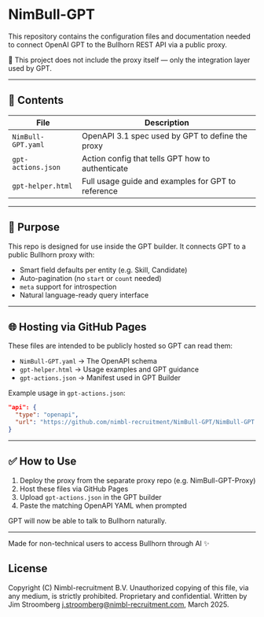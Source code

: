  # NimBull-GPT
 
 This repository contains the configuration files and documentation needed to connect OpenAI GPT to the Bullhorn REST API via a public proxy.
 
 🧠 This project does not include the proxy itself — only the integration layer used by GPT.
 
 ---
 
 ## 📁 Contents
 
 | File                | Description                                         |
 |---------------------|-----------------------------------------------------|
 | `NimBull-GPT.yaml`  | OpenAPI 3.1 spec used by GPT to define the proxy    |
 | `gpt-actions.json`  | Action config that tells GPT how to authenticate    |
 | `gpt-helper.html`   | Full usage guide and examples for GPT to reference |
 
 ---
 
 ## 🎯 Purpose
 
 This repo is designed for use inside the GPT builder. It connects GPT to a public Bullhorn proxy with:
 
 - Smart field defaults per entity (e.g. Skill, Candidate)
 - Auto-pagination (no `start` or `count` needed)
 - `meta` support for introspection
 - Natural language-ready query interface
 
 ---
 
 ## 🌐 Hosting via GitHub Pages
 
 These files are intended to be publicly hosted so GPT can read them:
 
 - `NimBull-GPT.yaml` → The OpenAPI schema
 - `gpt-helper.html` → Usage examples and GPT guidance
 - `gpt-actions.json` → Manifest used in GPT Builder
 
 Example usage in `gpt-actions.json`:
 ```json
 "api": {
   "type": "openapi",
   "url": "https://github.com/nimbl-recruitment/NimBull-GPT/NimBull-GPT.yaml"
 }
 ```
 
 ---
 
 ## ✅ How to Use
 
 1. Deploy the proxy from the separate proxy repo (e.g. NimBull-GPT-Proxy)
 2. Host these files via GitHub Pages
 3. Upload `gpt-actions.json` in the GPT builder
 4. Paste the matching OpenAPI YAML when prompted
 
 GPT will now be able to talk to Bullhorn naturally.
 
 ---
 
 Made for non-technical users to access Bullhorn through AI ✨

 ## License
 
Copyright (C) Nimbl-recruitment B.V.
Unauthorized copying of this file, via any medium, is strictly prohibited.
Proprietary and confidential.
Written by Jim Stroomberg <j.stroomberg@nimbl-recruitment.com>, March 2025.
